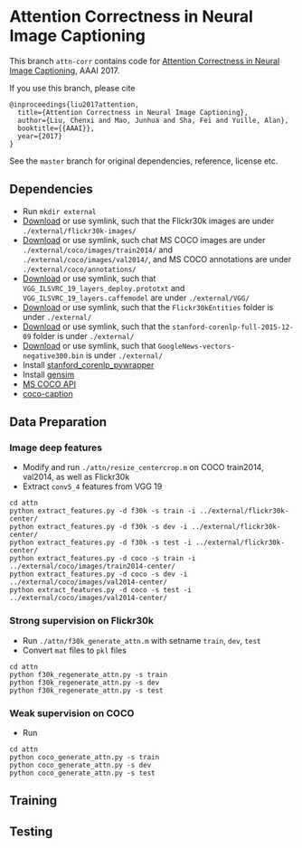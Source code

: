 # Attention Correctness in Neural Image Captioning

This branch `attn-corr` contains code for [Attention Correctness in Neural Image Captioning](https://arxiv.org/abs/1605.09553), AAAI 2017.

If you use this branch, please cite
```
@inproceedings{liu2017attention,
  title={Attention Correctness in Neural Image Captioning},
  author={Liu, Chenxi and Mao, Junhua and Sha, Fei and Yuille, Alan},
  booktitle={{AAAI}},
  year={2017}
}
```

See the `master` branch for original dependencies, reference, license etc.

## Dependencies

- Run `mkdir external`
- [Download](http://shannon.cs.illinois.edu/DenotationGraph/) or use symlink, such that the Flickr30k images are under `./external/flickr30k-images/`
- [Download](http://mscoco.org/dataset/#download) or use symlink, such chat MS COCO images are under `./external/coco/images/train2014/` and `./external/coco/images/val2014/`, and MS COCO annotations are under `./external/coco/annotations/`
- [Download](https://gist.github.com/ksimonyan/3785162f95cd2d5fee77) or use symlink, such that `VGG_ILSVRC_19_layers_deploy.prototxt` and `VGG_ILSVRC_19_layers.caffemodel` are under `./external/VGG/`
- [Download](http://bplumme2.web.engr.illinois.edu/Flickr30kEntities/) or use symlink, such that the `Flickr30kEntities` folder is under `./external/`
- [Download](https://stanfordnlp.github.io/CoreNLP/) or use symlink, such that the `stanford-corenlp-full-2015-12-09` folder is under `./external/`
- [Download](https://drive.google.com/file/d/0B7XkCwpI5KDYNlNUTTlSS21pQmM/edit?usp=sharing) or use symlink, such that `GoogleNews-vectors-negative300.bin` is under `./external/`
- Install [stanford_corenlp_pywrapper](https://github.com/brendano/stanford_corenlp_pywrapper)
- Install [gensim](https://radimrehurek.com/gensim/install.html)
- [MS COCO API](https://github.com/pdollar/coco)
- [coco-caption](https://github.com/tylin/coco-caption)

## Data Preparation

### Image deep features

- Modify and run `./attn/resize_centercrop.m` on COCO train2014, val2014, as well as Flickr30k 
- Extract `conv5_4` features from VGG 19
```
cd attn
python extract_features.py -d f30k -s train -i ../external/flickr30k-center/
python extract_features.py -d f30k -s dev -i ../external/flickr30k-center/
python extract_features.py -d f30k -s test -i ../external/flickr30k-center/
python extract_features.py -d coco -s train -i ../external/coco/images/train2014-center/
python extract_features.py -d coco -s dev -i ../external/coco/images/val2014-center/
python extract_features.py -d coco -s test -i ../external/coco/images/val2014-center/
```

### Strong supervision on Flickr30k

- Run `./attn/f30k_generate_attn.m` with setname `train`, `dev`, `test`
- Convert `mat` files to `pkl` files
```
cd attn
python f30k_regenerate_attn.py -s train
python f30k_regenerate_attn.py -s dev
python f30k_regenerate_attn.py -s test
```

### Weak supervision on COCO

- Run
```
cd attn
python coco_generate_attn.py -s train
python coco_generate_attn.py -s dev
python coco_generate_attn.py -s test
```

## Training

## Testing